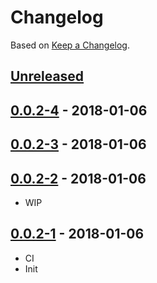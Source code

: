 # Changelog

Based on [Keep a Changelog](http://keepachangelog.com/).

## [Unreleased]

## [0.0.2-4][] - 2018-01-06

## [0.0.2-3][] - 2018-01-06

## [0.0.2-2][] - 2018-01-06

- WIP

## [0.0.2-1][] - 2018-01-06

- CI
- Init



[Unreleased]: https://github.com/nfour/event-framework/compare/v0.0.2-4...HEAD
[0.0.2-4]: https://github.com/nfour/event-framework/compare/v0.0.2-3...v0.0.2-4
[0.0.2-3]: https://github.com/nfour/event-framework/compare/v0.0.2-2...v0.0.2-3
[0.0.2-2]: https://github.com/nfour/event-framework/compare/v0.0.2-1...v0.0.2-2
[0.0.2-1]: https://github.com/nfour/event-framework/tree/v0.0.2-1
